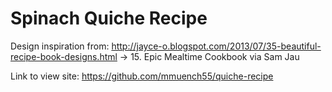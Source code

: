 # Spinach Quiche Recipe
Design inspiration from: http://jayce-o.blogspot.com/2013/07/35-beautiful-recipe-book-designs.html → 15. Epic Mealtime Cookbook via Sam Jau

Link to view site: https://github.com/mmuench55/quiche-recipe
